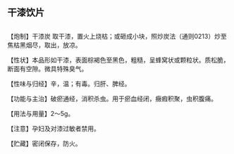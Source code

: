 ## 干漆饮片

## 

## 

【炮制】干漆炭 取干漆，置火上烧枯；或砸成小块，照炒炭法（通则0213）炒至焦枯黑烟尽，取出，放凉。

【性状】本品形如干漆，表面棕褐色至黑色，粗糙，呈蜂窝状或颗粒状。质松脆，断面有空隙。微具特殊臭气。

【性味与归经】辛，温；有毒。归肝、脾经。

【功能与主治】破瘀通经，消积杀虫。用于瘀血经闭，癥瘕积聚，虫积腹痛。

【用法与用量】2～5g。

【注意】孕妇及对漆过敏者禁用。

【贮藏】密闭保存，防火。